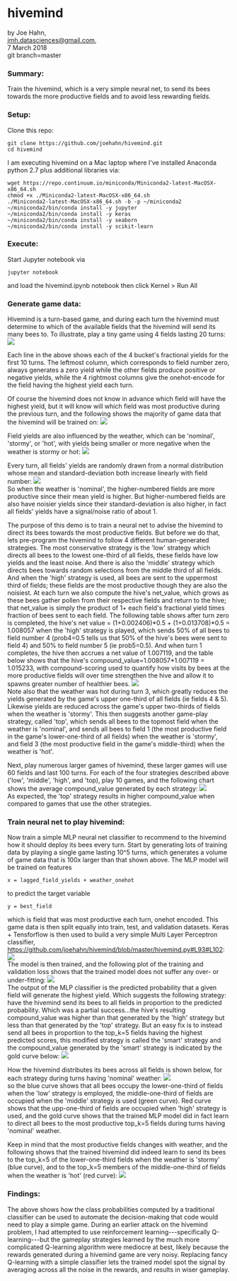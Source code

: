 # hivemind

by Joe Hahn,<br />
jmh.datasciences@gmail.com,<br />
7 March 2018<br />
git branch=master

### Summary:
Train the hivemind, which is a very simple neural net, to send its bees towards the more
productive fields and to avoid less rewarding fields.

### Setup:

Clone this repo:

    git clone https://github.com/joehahn/hivemind.git
    cd hivemind

I am executing hivemind on a Mac laptop where I've installed
Anaconda python 2.7 plus additional libraries via:

    wget https://repo.continuum.io/miniconda/Miniconda2-latest-MacOSX-x86_64.sh
    chmod +x ./Miniconda2-latest-MacOSX-x86_64.sh
    ./Miniconda2-latest-MacOSX-x86_64.sh -b -p ~/miniconda2
    ~/miniconda2/bin/conda install -y jupyter
    ~/miniconda2/bin/conda install -y keras
    ~/miniconda2/bin/conda install -y seaborn
    ~/miniconda2/bin/conda install -y scikit-learn

### Execute:

Start Jupyter notebook via

    jupyter notebook

and load the hivemind.ipynb notebook then click Kernel > Run All

### Generate game data:

Hivemind is a turn-based game, and during each turn the hivemind must determine to which
of the available fields that the hivemind will send its many bees to.
To illustrate, play a tiny game using 4 fields lasting 20 turns:
![](figs/yields.png)<br />

Each line in the above shows each of the 4 bucket's fractional yields for the first 10 turns.
The leftmost column, which corresponds to field number zero,
always generates a zero yield while the other fields produce
positive or negative yields, while the 4 rightmost columns give the onehot-encode for the field
having the highest yield each turn.

Of course the hivemind does not know in advance which field will have the highest yield,
but it will know will which field was most productive during the previous turn,
and the following shows the majority of game data that the hivemind will be trained on:
![](figs/lagged_yields.png)<br />

Field yields are also influenced by the weather, which can be 'nominal', 'stormy', or 'hot',
with yields being smaller or more negative when the weather is stormy or hot:
![](figs/weather.png)<br />

Every turn, all fields' yields are randomly drawn from a normal distribution whose
mean and standard-deviation both increase linearly with field number:
![](figs/field_parameters.png)<br />
So when the weather is 'nominal', the higher-numbered fields are more productive
since their mean yield is higher. But higher-numbered fields are also have noisier yields
since their standard-deviation is also higher, in fact all fields' yields have a 
signal/noise ratio of about 1.

The purpose of this demo is to train a neural net to advise the hivemind to direct
its bees towards the most productive fields. But before we do that, lets pre-program
the hivemind to follow 4 different human-generated strategies. The most conservative
strategy is the 'low' strategy which directs all bees to the lowest one-third of all
fields, these fields have low yields and the least noise. And there is also the 'middle'
strategy which directs bees towards random selections from the middle third of all fields.
And when the 'high' strategy is used, all bees are sent to the uppermost third of fields;
these fields are the most productive though they are also the noisiest. At each
turn we also compute the hive's net_value, which grows as these bees gather pollen from
their respective fields and return to the hive; that net_value is simply the product of
1+ each field's fractional yield times fraction of bees sent to each field. The following
table shows after turn zero is completed, the hive's 
net value = (1+0.002406)\*0.5 + (1+0.013708)\*0.5 = 1.008057 when the 'high' strategy
is played, which sends 50% of all bees to field number 4 (prob4=0.5 tells us that 50%
of the hive's bees were sent to field 4) and 50% to field number 5 (ie prob5=0.5).
And when turn 1 completes, the hive then accrues a net value of 1.007119, and the table
below shows that the hive's compound_value=1.008057*1.007119 = 1.015233, with
compound-scoring used to quantify how visits by bees at the more productive fields
will over time strengthen the hive and allow it to spawns greater number of healthier bees.
![](figs/high.png)<br />
Note also that the weather was hot during turn 3, which greatly reduces the yields
generated by the game's upper one-third of all fields (ie fields 4 & 5). Likewise
yields are reduced across the game's upper two-thirds of fields when the weather is 'stormy'.
This then suggests another game-play strategy, called 'top', which sends all bees
to the topmost field when the weather is 'nominal', and sends all bees to field 1
(the most productive field in the game's lower-one-third of all fields) when the weather
is 'stormy', and field 3 (the most productive field in the game's middle-third) when
the weather is 'hot'.

Next, play numerous larger games of hivemind, these larger
games will use 60 fields and last 100 turns.
For each of the four strategies described above ('low', 'middle', 'high', and 'top), play 10 games,
and the following chart shows the average compound_value generated by each strategy:
![](figs/low_thru_top_strategies.png)<br />
As expected, the 'top' strategy results in higher compound_value when compared to games
that use the other strategies.

### Train neural net to play hivemind:

Now train a simple MLP neural net classifier to recommend to the hivemind how it should
deploy its bees every turn. Start by generating lots of training data by playing a single
game lasting 10^5 turns, which generates a volume of game data that is 100x larger than
that shown above. The MLP model will be trained on features

    x = lagged_field_yields + weather_onehot

to predict the target variable

    y = best_field

which is field that was most productive each turn, onehot encoded. This game data is then
split equally into train, test, and validation datasets. Keras + Tensforflow
is then used to build a very simple Multi Layer Perceptron classifier,
https://github.com/joehahn/hivemind/blob/master/hivemind.py#L93#L102:
![](figs/model.png)<br />
The model is then trained, and the following plot of the training and validation loss
shows that the trained model does not suffer any over- or under-fitting:
![](figs/loss.png)<br />
The output of the MLP classifier is the predicted probability that a given field 
will generate the highest yield. Which suggests the following strategy:
have the hivemind send its bees to all fields in proportion to the predicted
probability. Which was a partial success...the hive's resulting compound_value
was higher than that generated by the 'high' strategy but less than that generated by
the 'top' strategy. But an easy fix is to instead send all bees in proportion
to the top_k=5 fields having the highest predicted scores,
this modified strategy is called the 'smart' strategy and the compound_value
generated by the 'smart' strategy is indicated by the gold curve below: 
![](figs/low_thru_smart_strategies.png)<br />

How the hivemind distributes its bees across all fields is shown below,
for each strategy during turns having 'nominal' weather:
![](figs/field_occupation.png)<br />
so the blue curve shows that all bees occupy the lower-one-third of fields
when the 'low' strategy is employed, the middle-one-third of fields
are occupied when the 'middle' strategy is used (green curve). Red curve
shows that the upp-one-third of fields are occupied when 'high' strategy
is used, and the gold curve shows that the trained MLP model did in fact
learn to direct all bees to the most productive top_k=5 fields
during turns having 'nominal' weather.

Keep in mind that the most productive fields changes with weather,
and the following shows that the trained hivemind did indeed learn
to send its bees to the top_k=5 of the lower-one-third fields when
the weather is 'stormy' (blue curve), and to the top_k=5 members of the
middle-one-third of fields when the weather is 'hot' (red curve):
![](figs/smart_top_weather.png)<br />

### Findings:

The above shows how the class probabilities computed by a traditional
classifier can be used to automate the decision-making that code 
would need to play a simple game. During an earlier attack on the hivemind problem,
I had attempted to use reinforcement learning---specifically Q-learning---but
the gameplay strategies learned by the much more complicated Q-learning algorithm
were mediocre at best, likely because the rewards generated during a hivemind game
are very noisy. Replacing fancy Q-learning with a simple classifier lets the
trained model spot the signal by averaging across all the noise in the
rewards, and results in wiser gameplay.

